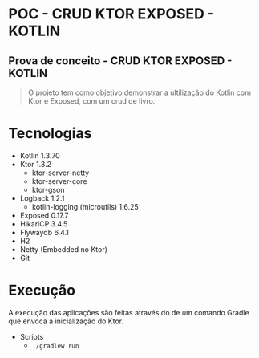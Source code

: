 # POC - CRUD KTOR EXPOSED - KOTLIN
## Prova de conceito - CRUD KTOR EXPOSED - KOTLIN

> O projeto tem como objetivo demonstrar a ultilização do Kotlin com Ktor e Exposed, com um crud de livro.

# Tecnologias
 - Kotlin 1.3.70
 - Ktor 1.3.2
     - ktor-server-netty
     - ktor-server-core
     - ktor-gson
 - Logback 1.2.1
    - kotlin-logging (microutils) 1.6.25
 - Exposed 0.17.7
 - HikariCP 3.4.5
 - Flywaydb 6.4.1
 - H2
 - Netty (Embedded no Ktor)
 - Git
 
 # Execução
 
 A execução das aplicações são feitas através do de um comando Gradle que envoca a inicialização do Ktor.
 
 - Scripts
     - ```./gradlew run```
